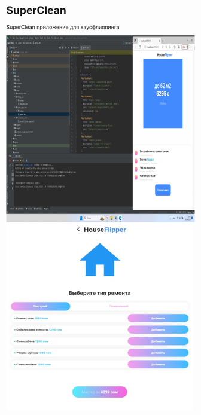 # SuperClean

SuperClean приложение для хаусфлиппинга

<img src="ims/vwH4zAwK_kA.jpg" width="800" height="500">
<img src="ims/Снимок веб-страницы_15-4-2023_193910_localhost.jpeg" width="500" height="500">
